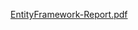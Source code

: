 [EntityFramework-Report.pdf](https://github.com/basiav/Databases-2021/files/6360383/EntityFramework-Report.pdf)
